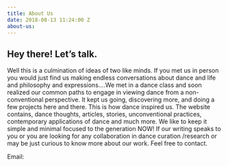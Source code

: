```yaml
---
title: About Us
date: 2018-08-13 11:24:00 Z
about-us: 
---
```


## Hey there! Let’s talk.
Well this is a culmination of ideas of two like minds. If you met us in person you would just find us making endless conversations about dance and life and philosophy and expressions….We met in a dance class and soon realized our common paths to engage in viewing dance from a non-conventional perspective. It kept us going, discovering more, and doing a few projects here and there. 
This is how dance inspired us. 
The website contains, dance thoughts, articles, stories, unconventional practices, contemporary applications of dance and much more. We like to keep it simple and minimal focused to the generation NOW!
If our writing speaks to you or you are looking for any collaboration in dance curation /research or  may be just curious to know more about our work. Feel free to contact.

Email: 
